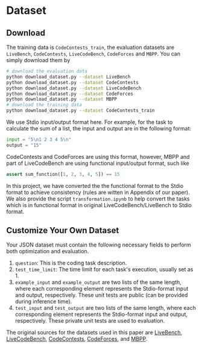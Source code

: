 # Dataset

## Download

The training data is `CodeContests_train`, the evaluation datasets are `LiveBench`, `CodeContests`, `LiveCodeBench`, `CodeForces` and `MBPP`. You can simply download them by
```bash
# download the evaluation data
python download_dataset.py --dataset LiveBench
python download_dataset.py --dataset CodeContests
python download_dataset.py --dataset LiveCodeBench
python download_dataset.py --dataset CodeForces
python download_dataset.py --dataset MBPP
# download the training data
python download_dataset.py --dataset CodeContests_train
```

We use Stdio input/output format here. For example, for the task to calculate the sum of a list, the input and output are in the following format:
```python
input = "5\n1 2 3 4 5\n"
output = "15"
```
CodeContests and CodeForces are using this format, however, MBPP and part of LiveCodeBench are using functional input/output format, such like
```python
assert sum_function([1, 2, 3, 4, 5]) == 15
```
In this project, we have converted the the functional format to the Stdio format to achieve consistency (rules are witten in Appendix of our paper). We also provide the script `transformation.ipynb` to help convert the tasks which is in functional format in original LiveCodeBench/LiveBench to Stdio format. 


## Customize Your Own Dataset

Your JSON dataset must contain the following necessary fields to perform both optimization and evaluation.

1. `question`: This is the coding task description.
2. `test_time_limit`: The time limit for each task's execution, usually set as 1.
3. `example_input` and `example_output` are two lists of the same length, where each corresponding element represents the Stdio-format input and output, respectively. These unit tests are public (can be provided during inference time).
4. `test_input` and `test_output` are two lists of the same length, where each corresponding element represents the Stdio-format input and output, respectively. These private unit tests are used to evaluation.



The original sources for the datasets used in this paper are [LiveBench](https://huggingface.co/datasets/livebench/coding), [LiveCodeBench](https://huggingface.co/datasets/livecodebench/code_generation_lite), [CodeContests](https://huggingface.co/datasets/deepmind/code_contests), [CodeForces](https://huggingface.co/datasets/open-r1/codeforces), and [MBPP](https://huggingface.co/datasets/google-research-datasets/mbpp).
